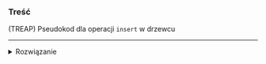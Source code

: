 ### Treść
(TREAP)
Pseudokod dla operacji `insert` w drzewcu

------
<details><summary>Rozwiązanie</summary>
<p>
    
![](http://informatyka.wroc.pl/sites/default/files/user_files/u387/treap8_0.jpg)
